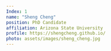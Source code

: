 ```yaml
---
Index: 1
name: "Sheng Cheng"
position: PhD Candidate
affiliation: Arizona State University
profile: https://shengcheng.github.io/
photo: assets/images/sheng_cheng.jpg
---
```

